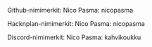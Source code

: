 Github-nimimerkit:
Nico Pasma: nicopasma

Hacknplan-nimimerkit:
Nico Pasma: nicopasma

Discord-nimimerkit:
Nico Pasma: kahvikoukku
